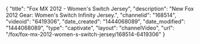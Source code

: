 {
    "title": "Fox MX 2012 - Women's Switch Jersey",
    "description": "New Fox 2012 Gear: Women's Switch Infinity Jersey.",
    "channelid": "168514",
    "videoid": "6419306",
    "date_created": "1444068089",
    "date_modified": "1444068089",
    "type": "captivate",
    "layout": "channelVideo",
    "url": "\/fox\/fox-mx-2012-women-s-switch-jersey\/168514-6419306"
}